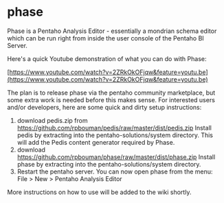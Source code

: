 phase
=====
Phase is a Pentaho Analysis Editor - essentially a mondrian schema editor which can be run right from inside the user console of the Pentaho BI Server.

Here's a quick Youtube demonstration of what you can do with Phase:

[https://www.youtube.com/watch?v=2ZRkOkOFjqw&feature=youtu.be](https://www.youtube.com/watch?v=2ZRkOkOFjqw&feature=youtu.be)

The plan is to release phase via the pentaho community marketplace, but some extra work is needed before this makes sense. For interested users and/or developers, here are some quick and dirty setup instructions:

1. download pedis.zip from https://github.com/rpbouman/pedis/raw/master/dist/pedis.zip Install pedis by extracting into the pentaho-solutions/system directory. This will add the Pedis content generator required by Phase.
2. download https://github.com/rpbouman/phase/raw/master/dist/phase.zip Install phase by extracting into the pentaho-solutions/system directory.
3. Restart the pentaho server. You can now open phase from the menu: File > New > Pentaho Analysis Editor

More instructions on how to use will be added to the wiki shortly.
